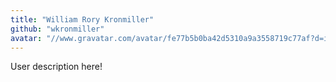 ```yaml
---
title: "William Rory Kronmiller"
github: "wkronmiller"
avatar: "//www.gravatar.com/avatar/fe77b5b0ba42d5310a9a3558719c77af?d=identicon"
---
```


User description here!
